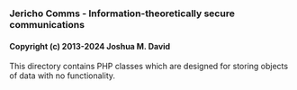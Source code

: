 ### Jericho Comms - Information-theoretically secure communications
#### Copyright (c) 2013-2024  Joshua M. David


This directory contains PHP classes which are designed for storing objects of data with no functionality.
